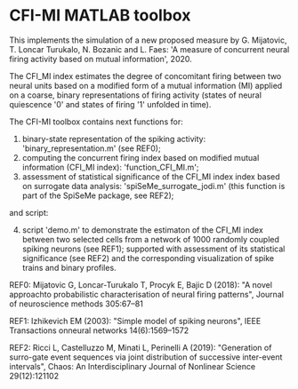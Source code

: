 # CFI-MI MATLAB toolbox

This implements the simulation of a new proposed measure by G. Mijatovic, T. Loncar Turukalo, N. Bozanic and L. Faes: 
'A measure of concurrent neural firing activity based on mutual information', 2020.

The CFI_MI index estimates the degree of concomitant firing between two neural units based on a modified form of a mutual information (MI) 
applied on a coarse, binary representations of firing activity (states of neural quiescence '0' and states of firing '1' unfolded in time).


The CFI-MI toolbox contains next functions for:

1. binary-state representation of the spiking activity: 'binary_representation.m' (see REF0);
2. computing the concurrent firing index based on modified mutual information (CFI_MI index): 'function_CFI_MI.m';
3. assessment of statistical significance of the CFI_MI index index based on surrogate data analysis: 'spiSeMe_surrogate_jodi.m' (this function is part of the SpiSeMe package, see REF2);

and script:

4. script 'demo.m' to demonstrate the estimaton of the CFI_MI index between two selected cells from a network of 1000 randomly coupled spiking neurons (see REF1); supported with assessment of its statistical significance (see REF2) and the corresponding visualization of spike trains and binary profiles.

REF0: Mijatovic G, Loncar-Turukalo T, Procyk E, Bajic D (2018): "A novel approachto probabilistic characterisation of neural firing patterns", Journal of neuroscience methods 305:67–81

REF1: Izhikevich EM (2003): "Simple model of spiking neurons", IEEE Transactions onneural networks 14(6):1569–1572

REF2: Ricci L, Castelluzzo M, Minati L, Perinelli A  (2019): "Generation  of  surro-gate event sequences via joint distribution of successive inter-event intervals", Chaos: An Interdisciplinary Journal of Nonlinear Science 29(12):121102

